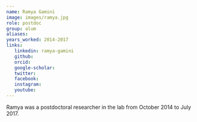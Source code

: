 ```yaml
---
name: Ramya Gamini
image: images/ramya.jpg
role: postdoc
group: alum
aliases:
years_worked: 2014-2017
links:
   linkedin: ramya-gamini
   github:
   orcid: 
   google-scholar:
   twitter:
   facebook:
   instagram: 
   youtube:
---
```


Ramya was a postdoctoral researcher in the lab from October 2014 to July 2017.